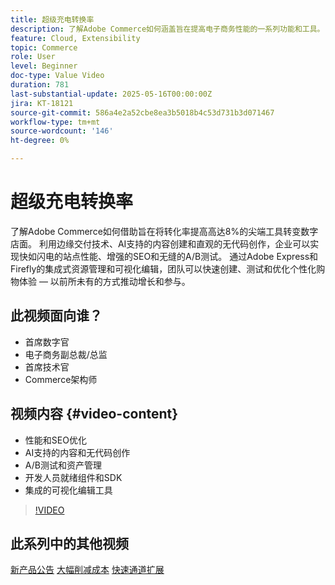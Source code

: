 ```yaml
---
title: 超级充电转换率
description: 了解Adobe Commerce如何涵盖旨在提高电子商务性能的一系列功能和工具。
feature: Cloud, Extensibility
topic: Commerce
role: User
level: Beginner
doc-type: Value Video
duration: 781
last-substantial-update: 2025-05-16T00:00:00Z
jira: KT-18121
source-git-commit: 586a4e2a52cbe8ea3b5018b4c53d731b3d071467
workflow-type: tm+mt
source-wordcount: '146'
ht-degree: 0%

---
```



# 超级充电转换率

了解Adobe Commerce如何借助旨在将转化率提高高达8%的尖端工具转变数字店面。 利用边缘交付技术、AI支持的内容创建和直观的无代码创作，企业可以实现快如闪电的站点性能、增强的SEO和无缝的A/B测试。 通过Adobe Express和Firefly的集成式资源管理和可视化编辑，团队可以快速创建、测试和优化个性化购物体验 — 以前所未有的方式推动增长和参与。

## 此视频面向谁？

* 首席数字官
* 电子商务副总裁/总监
* 首席技术官
* Commerce架构师

## 视频内容 {#video-content}

* 性能和SEO优化
* AI支持的内容和无代码创作
* A/B测试和资产管理
* 开发人员就绪组件和SDK
* 集成的可视化编辑工具

>[!VIDEO](https://video.tv.adobe.com/v/3458517/?learn=on&enablevpops)

## 此系列中的其他视频

[新产品公告](./new-product-announcements.md)
[大幅削减成本](./drastically-cut-costs.md)
[快速通道扩展](fast-track-expansion.md)
